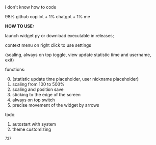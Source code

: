i don't know how to code

98% github copilot + 1% chatgpt + 1% me

**HOW TO USE:**

launch widget.py or download executable in releases;

context menu on right click to use settings 

(scaling, always on top toggle, view update statistic time and username, exit)

functions:

0. (statistic update time placeholder, user nickname placeholder)
1. scaling from 100 to 500%
2. scaling and position save
3. sticking to the edge of the screen
4. always on top switch
5. precise movement of the widget by arrows

todo:
1. autostart with system
2. theme customizing

<sub>727</sub>

